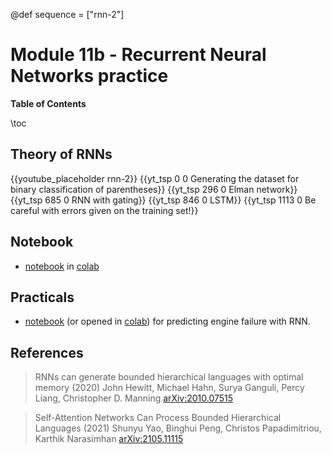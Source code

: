@def sequence = ["rnn-2"]

# Module 11b - Recurrent Neural Networks practice


**Table of Contents**

\toc


## Theory of RNNs

{{youtube_placeholder rnn-2}}
{{yt_tsp 0 0 Generating the dataset for binary classification of parentheses}}
{{yt_tsp 296 0 Elman network}}
{{yt_tsp 685 0 RNN with gating}}
{{yt_tsp 846 0 LSTM}}
{{yt_tsp 1113 0 Be careful with errors given on the training set!}}

## Notebook

- [notebook](https://github.com/dataflowr/notebooks/blob/master/Module11/11_RNN.ipynb) in [colab](https://colab.research.google.com/github/dataflowr/notebooks/blob/master/Module11/11_RNN.ipynb)

## Practicals

- [notebook](https://github.com/dataflowr/notebooks/blob/master/Module11/11_predictions_RNN_empty.ipynb) (or opened in [colab](https://colab.research.google.com/github/dataflowr/notebooks/blob/master/Module11/11_predictions_RNN_empty.ipynb)) for predicting engine failure with RNN.

## References

> RNNs can generate bounded hierarchical languages with optimal memory (2020) John Hewitt, Michael Hahn, Surya Ganguli, Percy Liang, Christopher D. Manning  [arXiv:2010.07515](https://arxiv.org/abs/2010.07515)

> Self-Attention Networks Can Process Bounded Hierarchical Languages (2021) Shunyu Yao, Binghui Peng, Christos Papadimitriou, Karthik Narasimhan [arXiv:2105.11115](https://arxiv.org/abs/2105.11115)